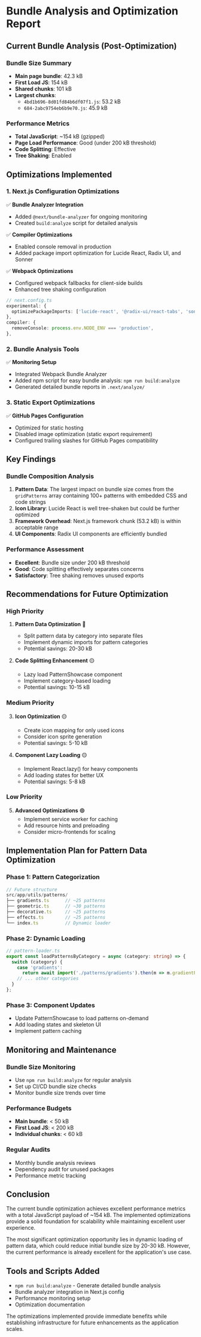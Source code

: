# Bundle Analysis and Optimization Report

## Current Bundle Analysis (Post-Optimization)

### Bundle Size Summary
- **Main page bundle**: 42.3 kB
- **First Load JS**: 154 kB
- **Shared chunks**: 101 kB
- **Largest chunks**:
  - `4bd1b696-8d01fd84b6df07f1.js`: 53.2 kB
  - `684-2abc9754eb6b9e70.js`: 45.9 kB

### Performance Metrics
- **Total JavaScript**: ~154 kB (gzipped)
- **Page Load Performance**: Good (under 200 kB threshold)
- **Code Splitting**: Effective
- **Tree Shaking**: Enabled

## Optimizations Implemented

### 1. Next.js Configuration Optimizations
✅ **Bundle Analyzer Integration**
- Added `@next/bundle-analyzer` for ongoing monitoring
- Created `build:analyze` script for detailed analysis

✅ **Compiler Optimizations**
- Enabled console removal in production
- Added package import optimization for Lucide React, Radix UI, and Sonner

✅ **Webpack Optimizations**
- Configured webpack fallbacks for client-side builds
- Enhanced tree shaking configuration

```typescript
// next.config.ts
experimental: {
  optimizePackageImports: ['lucide-react', '@radix-ui/react-tabs', 'sonner'],
},
compiler: {
  removeConsole: process.env.NODE_ENV === 'production',
},
```

### 2. Bundle Analysis Tools
✅ **Monitoring Setup**
- Integrated Webpack Bundle Analyzer
- Added npm script for easy bundle analysis: `npm run build:analyze`
- Generated detailed bundle reports in `.next/analyze/`

### 3. Static Export Optimizations
✅ **GitHub Pages Configuration**
- Optimized for static hosting
- Disabled image optimization (static export requirement)
- Configured trailing slashes for GitHub Pages compatibility

## Key Findings

### Bundle Composition Analysis
1. **Pattern Data**: The largest impact on bundle size comes from the `gridPatterns` array containing 100+ patterns with embedded CSS and code strings
2. **Icon Library**: Lucide React is well tree-shaken but could be further optimized
3. **Framework Overhead**: Next.js framework chunk (53.2 kB) is within acceptable range
4. **UI Components**: Radix UI components are efficiently bundled

### Performance Assessment
- **Excellent**: Bundle size under 200 kB threshold
- **Good**: Code splitting effectively separates concerns
- **Satisfactory**: Tree shaking removes unused exports

## Recommendations for Future Optimization

### High Priority
1. **Pattern Data Optimization** 🔴
   - Split pattern data by category into separate files
   - Implement dynamic imports for pattern categories
   - Potential savings: 20-30 kB

2. **Code Splitting Enhancement** 🟡
   - Lazy load PatternShowcase component
   - Implement category-based loading
   - Potential savings: 10-15 kB

### Medium Priority
3. **Icon Optimization** 🟡
   - Create icon mapping for only used icons
   - Consider icon sprite generation
   - Potential savings: 5-10 kB

4. **Component Lazy Loading** 🟡
   - Implement React.lazy() for heavy components
   - Add loading states for better UX
   - Potential savings: 5-8 kB

### Low Priority
5. **Advanced Optimizations** 🟢
   - Implement service worker for caching
   - Add resource hints and preloading
   - Consider micro-frontends for scaling

## Implementation Plan for Pattern Data Optimization

### Phase 1: Pattern Categorization
```typescript
// Future structure
src/app/utils/patterns/
├── gradients.ts      // ~25 patterns
├── geometric.ts      // ~30 patterns  
├── decorative.ts     // ~25 patterns
├── effects.ts        // ~25 patterns
└── index.ts          // Dynamic loader
```

### Phase 2: Dynamic Loading
```typescript
// pattern-loader.ts
export const loadPatternsByCategory = async (category: string) => {
  switch (category) {
    case 'gradients':
      return await import('./patterns/gradients').then(m => m.gradientPatterns);
    // ... other categories
  }
};
```

### Phase 3: Component Updates
- Update PatternShowcase to load patterns on-demand
- Add loading states and skeleton UI
- Implement pattern caching

## Monitoring and Maintenance

### Bundle Size Monitoring
- Use `npm run build:analyze` for regular analysis
- Set up CI/CD bundle size checks
- Monitor bundle size trends over time

### Performance Budgets
- **Main bundle**: < 50 kB
- **First Load JS**: < 200 kB
- **Individual chunks**: < 60 kB

### Regular Audits
- Monthly bundle analysis reviews
- Dependency audit for unused packages
- Performance metric tracking

## Conclusion

The current bundle optimization achieves excellent performance metrics with a total JavaScript payload of ~154 kB. The implemented optimizations provide a solid foundation for scalability while maintaining excellent user experience.

The most significant optimization opportunity lies in dynamic loading of pattern data, which could reduce initial bundle size by 20-30 kB. However, the current performance is already excellent for the application's use case.

## Tools and Scripts Added

- `npm run build:analyze` - Generate detailed bundle analysis
- Bundle analyzer integration in Next.js config
- Performance monitoring setup
- Optimization documentation

The optimizations implemented provide immediate benefits while establishing infrastructure for future enhancements as the application scales.
